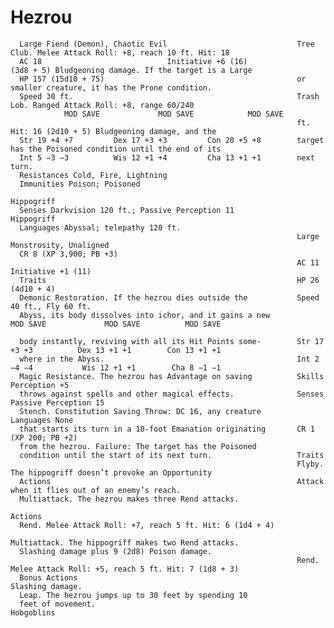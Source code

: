 # Hezrou

      Large Fiend (Demon), Chaotic Evil                             Tree Club. Melee Attack Roll: +8, reach 10 ft. Hit: 18
      AC 18                            Initiative +6 (16)                 (3d8 + 5) Bludgeoning damage. If the target is a Large
      HP 157 (15d10 + 75)                                           or smaller creature, it has the Prone condition.
      Speed 30 ft.                                                  Trash Lob. Ranged Attack Roll: +8, range 60/240
                MOD SAVE             MOD SAVE            MOD SAVE
                                                                    ft. Hit: 16 (2d10 + 5) Bludgeoning damage, and the
      Str 19 +4 +7         Dex 17 +3 +3         Con 20 +5 +8        target has the Poisoned condition until the end of its
      Int 5 −3 −3          Wis 12 +1 +4         Cha 13 +1 +1        next turn.
      Resistances Cold, Fire, Lightning
      Immunities Poison; Poisoned
                                                                    Hippogriff
      Senses Darkvision 120 ft.; Passive Perception 11              Hippogriff
      Languages Abyssal; telepathy 120 ft.
                                                                    Large Monstrosity, Unaligned
      CR 8 (XP 3,900; PB +3)
                                                                    AC 11                            Initiative +1 (11)
      Traits                                                        HP 26 (4d10 + 4)
      Demonic Restoration. If the hezrou dies outside the           Speed 40 ft., Fly 60 ft.
      Abyss, its body dissolves into ichor, and it gains a new                MOD SAVE             MOD SAVE          MOD SAVE

      body instantly, reviving with all its Hit Points some-        Str 17 +3 +3          Dex 13 +1 +1        Con 13 +1 +1
      where in the Abyss.                                           Int 2 −4 −4           Wis 12 +1 +1        Cha 8 −1 −1
      Magic Resistance. The hezrou has Advantage on saving          Skills Perception +5
      throws against spells and other magical effects.              Senses Passive Perception 15
      Stench. Constitution Saving Throw: DC 16, any creature        Languages None
      that starts its turn in a 10-foot Emanation originating       CR 1 (XP 200; PB +2)
      from the hezrou. Failure: The target has the Poisoned
      condition until the start of its next turn.                   Traits
                                                                    Flyby. The hippogriff doesn’t provoke an Opportunity
      Actions                                                       Attack when it flies out of an enemy’s reach.
      Multiattack. The hezrou makes three Rend attacks.
                                                                    Actions
      Rend. Melee Attack Roll: +7, reach 5 ft. Hit: 6 (1d4 + 4)
                                                                    Multiattack. The hippogriff makes two Rend attacks.
      Slashing damage plus 9 (2d8) Poison damage.
                                                                    Rend. Melee Attack Roll: +5, reach 5 ft. Hit: 7 (1d8 + 3)
      Bonus Actions                                                 Slashing damage.
      Leap. The hezrou jumps up to 30 feet by spending 10
      feet of movement.                                             Hobgoblins
